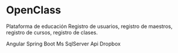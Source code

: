 # OpenClass
Plataforma de educación
Registro de usuarios, registro de maestros, registro de cursos, registro de clases.

Angular 
Spring Boot
Ms SqlServer
Api Dropbox
